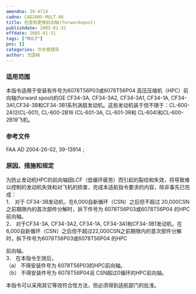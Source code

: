 ```yaml
---
amendno: 39-4714  
cadno: CAD2005-MULT-06  
title: 检查和更换前向轴(forwardspool)  
publishdate: 2005-01-31  
effdate: 2005-01-31  
tags: ["MULT"]  
pns: []  
categories: 华东管理局  
author: 沈国峰  
---
```

  
### 适用范围  
本指令适用于安装有件号为6078T56P03或6078T56P04 高压压缩机（HPC）前向轴(forward spool)的GE CF34-3A, CF34-3A2, CF34-3A1, CF34-1A, CF34-3A1,CF34-3B和CF34-3B1系列涡扇发动机。这些发动机装于但不限于：CL-600-2A12(CL-601), CL-600-2B16 (CL-601-3A, CL-601-3R和 CL-604)和CL-600-2B19飞机。  
  
<!--more-->  
### 参考文件  
FAA AD 2004-26-02, 39-13914 ;  
  
### 原因、措施和规定  
为防止发动机HPC的前向轴因LCF（低循环疲劳）而引起的裂纹和失效，将导致难以控制的发动机失效和对飞机的损害，完成本适航指令要求的内容，除非事先已完成：  
1． 对于 CF34-3B发动机，在6,000自新循环（CSN）之后但不超过 20,000CSN之前期限内的首次部件分解时，拆下件号为 6078T56P03或6078T56P04 的HPC前向轴。  
2． 对于CF34-3A, CF34-3A2, CF34-1A, CF34-3A1和CF34-3B1发动机，在6,000自新循环（CSN）之后但不超过22,000CSN之前期限内的首次部件分解时，拆下件号为6078T56P03或6078T56P04 的HPC  
  
        
前向轴。  
3． 在本指令生效后，  
（a） 不得安装件号为 6078T56P03的HPC前向轴。  
（b） 不得安装件号为 6078T56P04且 CSN超过0循环的HPC前向轴。  
  
本指令可以采用其它等效符合性方法，但必须得到适航部门的批准。  
